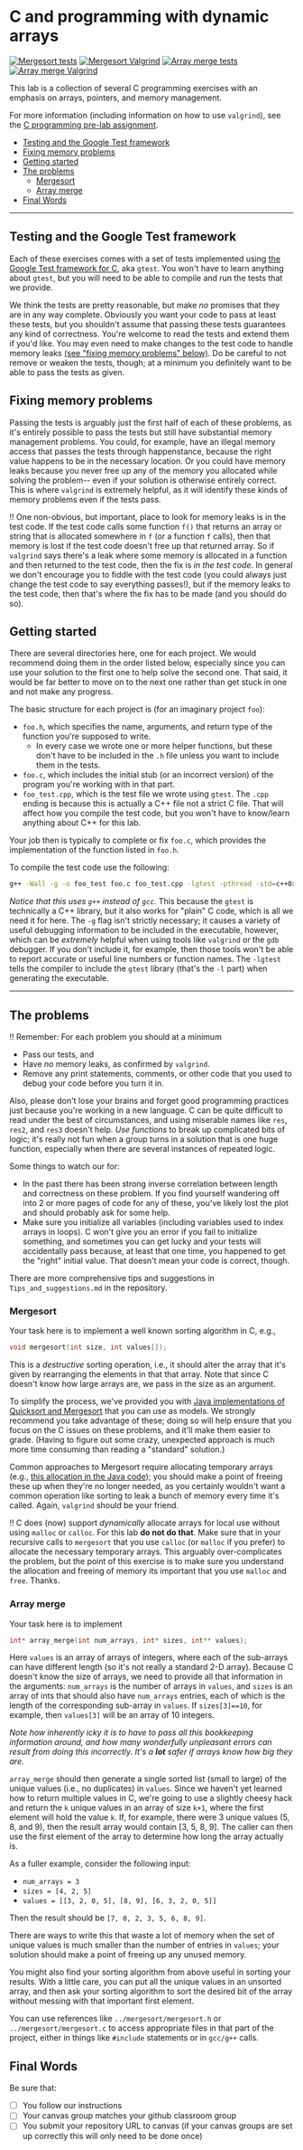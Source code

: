 # C and programming with dynamic arrays <!-- omit in toc -->

[![Mergesort tests](../../workflows/mergesort-gtest/badge.svg)](../../actions?query=workflow%3A"mergesort-gtest")
[![Mergesort Valgrind](../../workflows/mergesort-test-valgrind/badge.svg)](../../actions?query=workflow%3A"mergesort-test-valgrind")
[![Array merge tests](../../workflows/array-merge-gtest/badge.svg)](../../actions?query=workflow%3A"array-merge-gtest")
[![Array merge Valgrind](../../workflows/array-merge-test-valgrind/badge.svg)](../../actions?query=workflow%3A"array-merge-test-valgrind")

This lab is a collection of several C programming exercises with an
emphasis on arrays, pointers, and memory management.

For more information (including information on how to use ```valgrind```), see
the [C programming pre-lab assignment](https://classroom.github.com/a/304sWPd4).

- [Testing and the Google Test framework](#testing-and-the-google-test-framework)
- [Fixing memory problems](#fixing-memory-problems)
- [Getting started](#getting-started)
- [The problems](#the-problems)
  - [Mergesort](#mergesort)
  - [Array merge](#array-merge)
- [Final Words](#final-words)

---

## Testing and the Google Test framework

Each of these exercises comes with a set of tests implemented using [the
Google Test framework for C](https://github.com/google/googletest), aka
`gtest`. You won't have to learn anything about `gtest`, but you
will need to be able to compile and run the tests that we provide.

We think the tests are pretty reasonable, but make *no* promises that
they are in any way complete. Obviously you want your code to pass at
least these tests, but you shouldn't assume that passing these tests
guarantees any kind of correctness. You're welcome to read the tests
and extend them if you'd like. You may even need to make changes to the
test code to handle memory leaks
[(see "fixing memory problems" below)](#fixing-memory-problems).
Do be careful to not remove or weaken the tests, though; at a minimum
you definitely want to be able to pass the tests as given.

## Fixing memory problems

Passing the tests is arguably just the first half of each of these problems,
as it's entirely possible to pass the tests but still have substantial memory
management problems. You could, for example, have an illegal memory access
that passes the tests through happenstance, because the right value happens
to be in the necessary location. Or you could have memory leaks because you
never free up any of the memory you allocated while solving the problem-- even if your
solution is otherwise entirely correct. This is where `valgrind` is extremely
helpful, as it will identify these kinds
of memory problems even if the tests pass.

:bangbang: One non-obvious, but important, place to look for memory leaks is
in the test code. If the test code calls some function `f()` that returns an
array or string that is allocated somewhere in `f` (or a function `f` calls),
then that memory is lost if the test code doesn't free up that returned array.
So if `valgrind` says there's a leak where some memory is allocated in a function
and then returned to the test code, then the fix is *in the test code*. In general
we don't encourage you to fiddle with the
test code (you could always just change the test code to say everything
passes!), but if the memory leaks to the test code, then that's where the
fix has to be made (and you should do so).

## Getting started

There are several directories here, one for each project.
We would recommend doing them in the order listed below, especially
since you can use your solution to the first one to help solve the
second one. That said, it would be far better to move on to the
next one rather than get stuck in one and not make any progress.

The basic structure for each project is (for an imaginary project
`foo`):

- `foo.h`, which specifies the name, arguments, and return
  type of the function you're supposed to write.
  - In every case we wrote one or more helper functions, but these
    don't have to be included in the `.h` file unless you
    want to include them in the tests.
- `foo.c`, which includes the initial stub (or an incorrect version)
  of the program you're working with in that part.
- `foo_test.cpp`, which is the test file we wrote using `gtest`. The
  `.cpp` ending is because this is actually a C++ file not a strict
  C file. That will affect how you compile the test code, but you
  won't have to know/learn anything about C++ for this lab.

Your job then is typically to complete or fix `foo.c`, which provides
the implementation of the function listed in `foo.h`.

To compile the test code use the following:

```bash
g++ -Wall -g -o foo_test foo.c foo_test.cpp -lgtest -pthread -std=c++0x
```

*Notice that this uses `g++` instead of `gcc`.* This because the `gtest`
is technically a C++ library, but it also works for "plain" C code, which
is all we need it for here. The `-g` flag isn't strictly necessary; it
causes a variety of useful debugging information to be included in
the executable, however, which can be *extremely* helpful when using
tools like `valgrind` or the `gdb` debugger. If you don't include it,
for example, then those tools won't be able to report accurate or useful
line numbers or function names. The `-lgtest` tells the compiler to include
the `gtest` library (that's the `-l` part) when generating the executable.

---

## The problems

:bangbang: Remember: For each problem you should at a minimum

- Pass our tests, and
- Have *no* memory leaks, as confirmed by `valgrind`.
- Remove any print statements, comments, or other code that you used to debug your code before you turn it in.

Also, please don't lose your brains and forget good programming practices just because you're working in a new language. C can be quite difficult to read under the best of circumstances, and using miserable names like `res`, `res2`, and `res3` doesn't help. *Use functions* to break up complicated bits of logic; it's really not fun when a group turns in a solution that is one huge function, especially when there are several instances of repeated logic.

Some things to watch our for:

- In the past there has been strong inverse correlation between length
  and correctness on these problem. If you find yourself wandering off into 2
  or more pages of code for any of these, you've likely lost the plot
  and should probably ask for some help.
- Make sure you initialize all variables (including variables used to index arrays in
  loops). C won't give you an error if you fail to initialize something, and
  sometimes you can get lucky and your tests will accidentally pass because, at least
  that one time, you happened to get the "right" initial value. That doesn't mean
  your code is correct, though.

There are more comprehensive tips and suggestions in `Tips_and_suggestions.md` in the repository.

### Mergesort

Your task here is to implement a well known sorting algorithm in C,
e.g.,

```C
void mergesort(int size, int values[]);
```

This is a
*destructive* sorting operation, i.e., it should alter the array that it's
given by rearranging the elements in that that array. Note that since C
doesn't know how large arrays are, we pass in
the size as an argument.

To simplify the process, we've provided you with [Java implementations of
Quicksort and
Mergesort](https://gist.github.com/NicMcPhee/426823d04c1d1a833d5f0979340e5b0a) that
you can use as models. We strongly
recommend you take advantage of these; doing so will help ensure
that you focus on the C issues on these problems, and it'll make
them easier to grade. (Having to figure out some crazy, unexpected
approach is much more time consuming than reading a "standard"
solution.)

Common approaches to Mergesort require allocating temporary arrays
(e.g., [this allocation in the Java code](https://gist.github.com/NicMcPhee/426823d04c1d1a833d5f0979340e5b0a#file-mergesort-java-L29)); you
should make a point of freeing these up when they're no longer needed,
as you certainly wouldn't want a common operation like sorting to leak a
bunch of memory every time it's called. Again, `valgrind` should be your
friend.

:bangbang: C does (now) support *dynamically* allocate
arrays for local use without using `malloc` or `calloc`.
For this lab **do not do that**.
Make sure that in your recursive calls to `mergesort` that you use `calloc`
(or `malloc` if you prefer) to allocate the necessary temporary arrays.
This arguably over-complicates the problem, but the point of this exercise
is to make sure you understand the allocation and freeing of memory its
important that you use `malloc` and `free`. Thanks.

### Array merge

Your task here is to implement

```C
int* array_merge(int num_arrays, int* sizes, int** values);
```

Here `values` is an array of arrays
of integers, where each of the sub-arrays can have different length (so
it's not really a standard 2-D array). Because C doesn't know the size
of arrays, we need to provide all that information in the arguments:
`num_arrays` is the number of arrays in `values`, and `sizes` is an
array of ints that should also have `num_arrays` entries, each of which
is the length of the corresponding sub-array in `values`. If
`sizes[3]==10`, for example, then `values[3]` will be an array of 10
integers.

*Note how inherently icky it is to have to pass all this bookkeeping
information around, and how many wonderfully unpleasant errors can
result from doing this incorrectly. It's a **lot** safer if arrays know
how big they are.*

`array_merge` should then generate a single sorted list (small to large) of the
unique values (i.e., no duplicates) in `values`. Since we haven't yet
learned how to return multiple values in C, we're going to use a
slightly cheesy hack and return the `k` unique values in an array of
size `k+1`, where the first element will hold the value `k`. If, for
example, there were 3 unique values (5, 8, and 9), then the result array
would contain [3, 5, 8, 9]. The caller can then use the first element of
the array to determine how long the array actually is.

As a fuller example, consider the following input:

- `num_arrays = 3`
- `sizes = [4, 2, 5]`
- `values = [[3, 2, 0, 5], [8, 9], [6, 3, 2, 0, 5]]`

Then the result should be `[7, 0, 2, 3, 5, 6, 8, 9]`.

There are ways to write this that waste a lot of memory when the set of
unique values is much smaller than the number of entries in `values`;
your solution should make a point of freeing up any unused memory.

You might also find your sorting algorithm from above useful in sorting
your results. With a little care, you can put all the unique values in an unsorted
array, and then ask your sorting algorithm to sort the desired bit of
the array without messing with that important first element.

You can use references like `../mergesort/mergesort.h` or
`../mergesort/mergesort.c` to access appropriate files in that part of
the project, either in things like `#include` statements or
in `gcc/g++` calls.

## Final Words

Be sure that:

- [ ] You follow our instructions
- [ ] Your canvas group matches your github classroom group
- [ ] You submit your repository URL to canvas (if your canvas groups are set up correctly this will only need to be done once)
